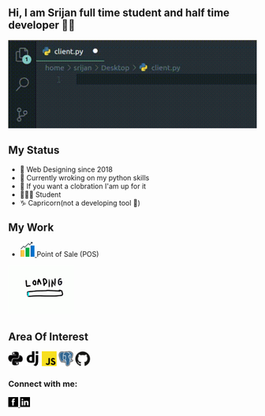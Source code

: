 ## Hi, I am Srijan full time student and half time developer 👋🏾
![](hello.gif)

## My Status
- 🔭 Web Designing since 2018
- 🌱 Currently wroking on my python skills
- 👯 If you want a clobration I'am up for it 
- 🧑🏿‍🎓 Student
- ♑ Capricorn(not a developing tool 🤣)

## My Work
- <a href="https://pos.returnzero.com.np/demo/"><img src="statistics.svg" alt="drawing" width="30"/> 
</a> Point of Sale (POS) <br>
<img src="loding.gif" alt="drawing" height="100"/>

## Area Of Interest
<a href="#"><img src="python.svg" alt="drawing" width="30"/></a>
<a href="#"><img src="django.svg" alt="drawing" width="30"/></a>
<a href="#"><img src="javascript.svg" alt="drawing" width="30"/></a>
<a href="#"><img src="postgresql.svg" alt="drawing" width="30"/></a>
<a><img src="github.svg" alt="drawing" width="30"/></a>


### Connect with me:
<a href="https://www.facebook.com/srijan.pokhrel.35"><img src="facebook.svg" alt="drawing" width="20"/>
</a>
<a href="https://www.linkedin.com/in/srijan-pokhrel-598b661ba/"><img src="linkedin.svg" alt="drawing" width="20"/>
</a>





